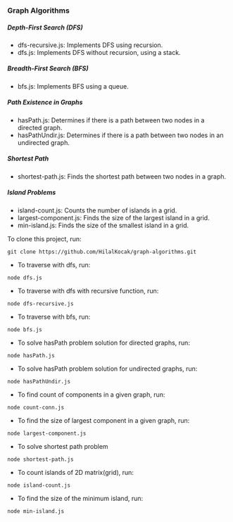 ### Graph Algorithms
##### Depth-First Search (DFS)
- dfs-recursive.js: Implements DFS using recursion.
- dfs.js: Implements DFS without recursion, using a stack.
##### Breadth-First Search (BFS)
- bfs.js: Implements BFS using a queue.
##### Path Existence in Graphs
- hasPath.js: Determines if there is a path between two nodes in a directed graph.
- hasPathUndir.js: Determines if there is a path between two nodes in an undirected graph.
##### Shortest Path
- shortest-path.js: Finds the shortest path between two nodes in a graph.
##### Island Problems
- island-count.js: Counts the number of islands in a grid.
- largest-component.js: Finds the size of the largest island in a grid.
- min-island.js: Finds the size of the smallest island in a grid.

To clone this project, run:
```
git clone https://github.com/HilalKocak/graph-algorithms.git

```

- To traverse with dfs, run:
```
node dfs.js
```

- To traverse with dfs with recursive function, run:
```
node dfs-recursive.js
```

- To traverse with bfs, run:
```
node bfs.js
```

- To solve hasPath problem solution for directed graphs, run:
```
node hasPath.js
```

- To solve hasPath problem solution for undirected graphs, run:
```
node hasPathUndir.js
```

- To find count of components in a given graph, run:
```
node count-conn.js
```

- To find the size of largest component in a given graph, run:
```
node largest-component.js
```

- To solve shortest path problem
```
node shortest-path.js
```

- To count islands of 2D matrix(grid), run:
```
node island-count.js
```

- To find the size of the minimum island, run:
```
node min-island.js
```